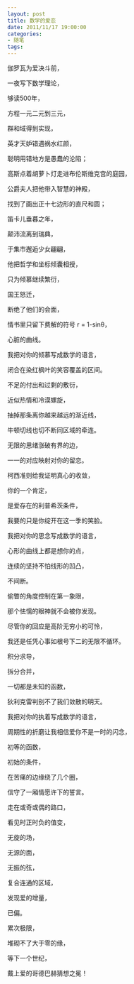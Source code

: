 ```yaml
---
layout: post
title: 数学的爱恋
date: 2011/11/17 19:00:00
categories: 
- 随笔
tags: 
---
```


伽罗瓦为爱决斗前，  

一夜写下数学理论，  

够读500年，  

方程一元二元到三元，  

群和域得到实现，  

英才天妒错遇祸水红颜，  

聪明用错地方是愚蠢的沦陷；  

高斯点着胡萝卜灯走进布伦斯维克宫的庭园，  

公爵夫人把他带入智慧的神殿，  

找到了画出正十七边形的直尺和圆；  

笛卡儿垂暮之年，  

颠沛流离到瑞典，  

于集市邂逅少女翩翩，  

他把哲学和坐标倾囊相授，  

只为倾慕继续繁衍，  

国王怒迁，  

断绝了他们的会面，  

情书里只留下费解的符号 r = 1-sinθ，  

心脏的曲线。  

我把对你的倾慕写成数学的语言，  

闭合在染红枫叶的笑容覆盖的区间。  

不足的付出和过剩的敷衍，  

近似热情和冷漠螺旋，  

抽掉那条离你越来越远的渐近线，  

牛顿切线也切不断同区域的牵连。  

无限的思绪涨破有界的边，  

一一的对应映射对你的留恋。  

柯西准则给我证明真心的收敛，  

你的一个肯定，  

是爱存在的利普希茨条件，  

我要的只是你绽开在这一季的笑脸。  

我把对你的思念写成数学的语言，  

心形的曲线上都是想你的点，  

连续的坚持不怕线形的凹凸，  

不间断。  

偷瞥的角度控制在第一象限，  

那个怯懦的眼神就不会被你发现。  

尽管你的回应是高阶无穷小的可怜，  

我还是任凭心事如根号下二的无限不循环。  

积分求导，  

拆分合并，  

一切都是未知的函数，  

狄利克雷判别不了我们敛散的明天。  

我把对你的执着写成数学的语言，  

周期性的折磨让我相信爱你不是一时的闪念，  

初等的函数，  

初始的条件，  

在苦痛的边缘绕了几个圈，  

信守了一厢情愿许下的誓言。  

走在或奇或偶的路口，  

看见时正时负的值变，  

无旋的场，  

无源的面，  

无振的弦，  

复合连通的区域，  

发现爱的增量，  

已偏。  

累次极限，  

堆砌不了大于零的缘，  

等下一个世纪，  

戴上爱的哥德巴赫猜想之冕！
